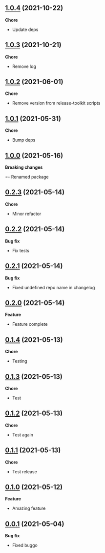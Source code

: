 ## [1.0.4](https://github.com/helloitsjoe/release-toolkit/releases/tag/v1.0.4) (2021-10-22)

**Chore**

- Update deps

## [1.0.3](https://github.com/helloitsjoe/release-toolkit/releases/tag/v1.0.3) (2021-10-21)

**Chore**

- Remove log

## [1.0.2](https://github.com/helloitsjoe/release-toolkit/releases/tag/v1.0.2) (2021-06-01)

**Chore**

- Remove version from release-toolkit scripts

## [1.0.1](https://github.com/helloitsjoe/release-toolkit/releases/tag/v1.0.1) (2021-05-31)

**Chore**

- Bump deps

## [1.0.0](https://github.com/helloitsjoe/release-toolkit/releases/tag/v1.0.0) (2021-05-16)

**Breaking changes**

=- Renamed package

## [0.2.3](https://github.com/helloitsjoe/release-toolkit/releases/tag/v0.2.3) (2021-05-14)

**Chore**

- Minor refactor

## [0.2.2](https://github.com/helloitsjoe/release-toolkit/releases/tag/v0.2.2) (2021-05-14)

**Bug fix**

- Fix tests

## [0.2.1](https://github.com/helloitsjoe/release-toolkit/releases/tag/v0.2.1) (2021-05-14)

**Bug fix**

- Fixed undefined repo name in changelog

## [0.2.0](https://github.com/helloitsjoe/release-toolkit/releases/tag/v0.2.0) (2021-05-14)

**Feature**

- Feature complete

## [0.1.4](https://github.com/helloitsjoe/release-toolkit/releases/tag/v0.1.4) (2021-05-13)

**Chore**

- Testing

## [0.1.3](https://github.com/helloitsjoe/release-toolkit/releases/tag/v0.1.3) (2021-05-13)

**Chore**

- Test

## [0.1.2](https://github.com/helloitsjoe/release-toolkit/releases/tag/v0.1.2) (2021-05-13)

**Chore**

- Test again

## [0.1.1](https://github.com/helloitsjoe/release-toolkit/releases/tag/0.1.1) (2021-05-13)

**Chore**

- Test release

## [0.1.0](https://github.com/helloitsjoe/release-toolkit/releases/tag/0.1.0) (2021-05-12)

**Feature**

- Amazing feature

## [0.0.1](https://github.com/helloitsjoe/changelog/releases/tag/v0.0.1) (2021-05-04)

**Bug fix**

- Fixed buggo
